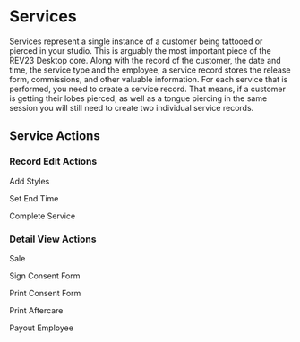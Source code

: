 # Services

Services represent a single instance of a customer being tattooed or pierced in your studio. This is arguably the most important piece of the REV23 Desktop core. Along with the record of the customer, the date and time, the service type and the employee, a service record stores the release form, commissions, and other valuable information. For each service that is performed, you need to create a service record. That means, if a customer is getting their lobes pierced, as well as a tongue piercing in the same session you will still need to create two individual service records.

## Service Actions

### Record Edit Actions

Add Styles

Set End Time

Complete Service

### Detail View Actions

Sale


Sign Consent Form


Print Consent Form


Print Aftercare


Payout Employee

